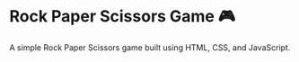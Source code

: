 # Rock Paper Scissors Game 🎮

A simple Rock Paper Scissors game built using HTML, CSS, and JavaScript.
